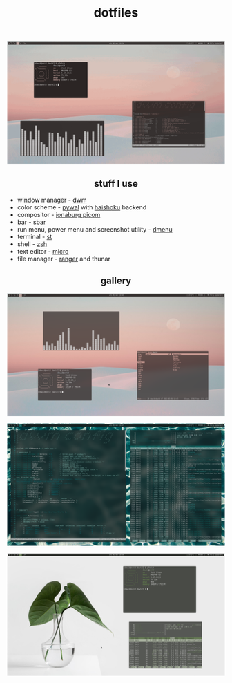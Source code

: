 <h1 align="center"><b>dotfiles</b></h1>
<br>

![showcase](screenshots/showcase.gif)

<h2 align="center"><b>stuff I use</b></h2>

- window manager - [dwm](https://dwm.suckless.org/)
- color scheme - [pywal](https://github.com/dylanaraps/pywal) with [haishoku](https://github.com/LanceGin/haishoku) backend
- compositor - [jonaburg picom](https://github.com/jonaburg/picom)
- bar - [sbar](https://github.com/pystardust/sbar)
- run menu, power menu and screenshot utility - [dmenu](https://tools.suckless.org/dmenu/)
- terminal - [st](https://st.suckless.org/)
- shell - [zsh](http://en.wikipedia.org/wiki/Z_shell)
- text editor - [micro](https://micro-editor.github.io/)
- file manager - [ranger](https://github.com/ranger/ranger) and thunar

<h2 align="center"><b>gallery</b></h2>

![1](screenshots/1.png)

![2](screenshots/2.png)

![3](screenshots/3.png)
